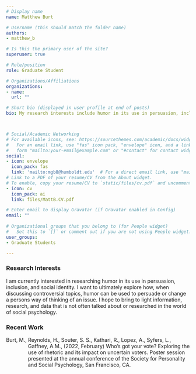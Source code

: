 ```yaml
---
# Display name
name: Matthew Burt

# Username (this should match the folder name)
authors:
- matthew_b

# Is this the primary user of the site?
superuser: true

# Role/position
role: Graduate Student

# Organizations/Affiliations
organizations:
- name: 
  url: ""

# Short bio (displayed in user profile at end of posts)
bio: My research interests include humor in its use in persuasion, inclusion, and social identity.



# Social/Academic Networking
# For available icons, see: https://sourcethemes.com/academic/docs/widgets/#icons
#   For an email link, use "fas" icon pack, "envelope" icon, and a link in the
#   form "mailto:your-email@example.com" or "#contact" for contact widget.
social:
- icon: envelope
  icon_pack: fas
  link: 'mailto:mgb8@humboldt.edu'  # For a direct email link, use "mailto:test@example.org".
# Link to a PDF of your resume/CV from the About widget.
# To enable, copy your resume/CV to `static/files/cv.pdf` and uncomment the lines below.  
- icon: cv
  icon_pack: ai
  link: files/MattB.CV.pdf

# Enter email to display Gravatar (if Gravatar enabled in Config)
email: ""
  
# Organizational groups that you belong to (for People widget)
#   Set this to `[]` or comment out if you are not using People widget.  
user_groups:
- Graduate Students

---
```


<h3>Research Interests</h3>

I am currently interested in researching humor in its use in persuasion, inclusion, and social identity. I want to ultimately explore how, when discussing 
controversial topics, humor can be used to persuade or change a persons way of thinking of an issue. I hope to bring to light information, research, and data that is not often talked about or researched in the world of social psychology.


<h3>Recent Work</h3>

<p style="margin-left: 60px; text-indent: -60px;">Burt, M., Reynolds, H., Souter, S. S., Kathari, R., Lopez, A., Syfers, L., Gaffney, A.M., (2022, February) Who’s got your vote? Exploring the use of rhetoric and its impact on uncertain voters. Poster session presented at the annual conference of the Society for Personality and Social Psychology, San Francisco, CA.</p>
